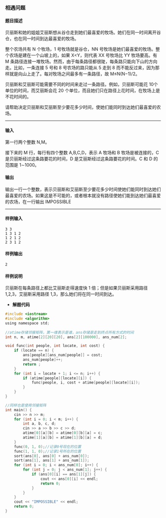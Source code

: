 ### 相遇问题

#### 题目描述

 贝丽斯和她的姐姐艾丽斯想从谷仓走到她们最喜爱的牧场。她们在同一时间离开谷仓，也在同一时间到达最喜爱的牧场。

 整个农场共有 N 个牧场，1 号牧场就是谷仓，NN 号牧场是她们最喜爱的牧场。整个农场是建在一个山坡上的，如果 X<Y，则代表 XX 号牧场比 YY 牧场要高。有 M 条路径连接一堆牧场。然而，由于每条路径都很陡，每条路只能向下山的方向走。比如，一条连接 5 号和 8 号农场的路只能从 5 走到 8 而不能反过来，因为那样就是向山上走了。每对牧场之间最多有一条路径，故 M≤N(N−1)/2。

 贝丽斯和艾丽斯可能需要不同的时间来走过一条路径。例如，贝丽斯可能花 10个单位的时间，而艾丽斯会花 20 个单位，而且她们只在路径上花时间，在牧场上是不花时间的。

 请帮助决定贝丽斯和艾丽斯至少要花多少时间，使她们能同时到达她们最喜爱的农场。

------

#### 输入

 第一行两个整数 N,M。

 接下来的 M 行，每行有四个整数 A,B,C,D，表示 A 牧场和 B 牧场是被连接的，C 是贝丽斯经过这条路要花的时间，D 是艾丽斯经过这条路要花的时间。C 和 D 的范围是 1∼1000。

#### 输出

 输出一行一个整数，表示贝丽斯和艾丽斯至少要花多少时间使她们能同时到达她们最喜爱的农场。如果这是不可能的，或者根本就没有路径使她们能到达她们最喜爱的农场，在一行输出 IMPOSSIBLE

------

#### 样例输入

```
3 3
1 3 1 2
1 2 1 2
2 3 1 2
```

#### 样例输出

```
2
```

#### 样例说明

 贝丽斯在每条路径上都比艾丽斯走得速度快 1 倍；但是如果贝丽斯采用路径 1,2,3，艾丽斯采用路径 1,3，那么她们将在同一时间到达。



- **解题代码**

``` c
#include <iostream>
#include <algorithm>
using namespace std;
 
//atime存储邻接矩阵，第一维表示是谁，ans存储是走到终点所有方式的时间 
int n, m, atime[2][20][20], ans[2][100000], ans_num[2];

void func(int people, int locate, int cost) {
	if (locate == n) {
		ans[people][ans_num[people]] = cost;
		ans_num[people]++;
		return ;
	}
	for (int i = locate + 1; i <= n; i++) {
		if (atime[people][locate][i]) {
			func(people, i, cost + atime[people][locate][i]);
		}
	}
}

//同样也是使用邻接矩阵 
int main() {
	cin >> n >> m;
	for (int i = 0; i < m; i++) {
		int a, b, c, d;
		cin >> a >> b >> c >> d;
		atime[0][a][b] = atime[0][b][a] = c;
		atime[1][a][b] = atime[1][b][a] = d;
	}
	func(0, 1, 0);//记录0号现在的位置 
	func(1, 1, 0);//记录1号所在的位置 
	sort(ans[0], ans[0] + ans_num[0]);
	sort(ans[1], ans[1] + ans_num[1]);
	for (int i = 0; i < ans_num[0]; i++) {
		for (int j = 0; j < ans_num[1]; j++) {
			if (ans[0][i] == ans[1][j]) {
				cout << ans[0][i] << endl;
				return 0;
			}
		}
	}
	cout << "IMPOSSIBLE" << endl;
	return 0;
}
```

